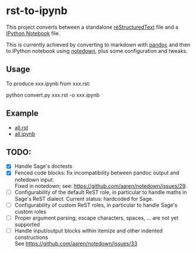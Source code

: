 # rst-to-ipynb

This project converts between a standalone
[reStructuredText](http://docutils.sourceforge.net/rst.html) file
and a [IPython Notebook](http://ipython.org/notebook.html) file.

This is currently achieved by converting to markdown with
[pandoc](http://pandoc.org) and then to IPython notebook using
[notedown](https://github.com/aaren/notedown/), plus some
configuration and tweaks.

## Usage

To produce xxx.ipynb from xxx.rst:

   python convert.py xxx.rst -o xxx.ipynb

## Example

- [all.rst](all.rst)
- [all.ipynb](http://nbviewer.ipython.org/github/nthiery/rst-to-ipynb/blob/master/tests/all.ipynb)

## TODO:

- [X] Handle Sage's doctests
- [X] Fenced code blocks: fix incompatibility between pandoc output and notedown input.  
      Fixed in notedown; see: https://github.com/aaren/notedown/issues/29.
- [ ] Configurability of the default ReST role, in particular to handle maths in Sage's ReST dialect.
      Current status: hardcoded for Sage.
- [ ] Configurability of custom ReST roles, in particular to handle Sage's custom roles
- [ ] Proper argument parsing; escape characters, spaces, ... are not
      yet supported
- [ ] Handle input/output blocks within itemize and other indented constructions  
      See https://github.com/aaren/notedown/issues/33
